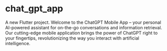# chat_gpt_app

A new Flutter project.
Welcome to the ChatGPT Mobile App – your personal AI-powered assistant for on-the-go conversations and information retrieval. Our cutting-edge mobile application brings the power of ChatGPT right to your fingertips, revolutionizing the way you interact with artificial intelligence.

